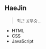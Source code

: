 ## HaeJin

> 최근 공부중...
- HTML 
- CSS
- JavaScript 

<!---
KHyan/KHyan is a ✨ special ✨ repository because its `README.md` (this file) appears on your GitHub profile.
You can click the Preview link to take a look at your changes.
--->
